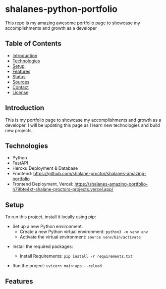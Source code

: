 # shalanes-python-portfolio
This repo is my amazing awesome portfolio page to showcase my accomplishments and growth as a developer

## Table of Contents
- [Introduction](#introduction)
- [Technologies](#technologies)
- [Setup](#setup)
- [Features](#features)
- [Status](#status)
- [Sources](#sources)
- [Contact](#contact)
- [License](#license)

## Introduction
This is my portfolio page to showcase my accomplishments and growth as a developer. I will be updating this page as I learn new technologies and build new projects.

## Technologies
- Python 
- FastAPI
- Heroku Deployment & Database
- Frontend: https://github.com/shalane-proctor/shalanes-amazing-portfolio
- Frontend Deployment, Vercel: https://shalanes-amazing-portfolio-h79bte4xt-shalane-proctors-projects.vercel.app/

## Setup
To run this project, install it locally using pip:
- Set up a new Python environment:  
  - Create a new Python virtual environment:
```python3 -m venv env```
  - Activate the virtual environment: 
```source venv/bin/activate```
<!--- 
THIS SECTION IS FOR FUTURE REFERENCE ON NEW PROJECTS

- Create a new file named main.py and add the following code:
```
from fastapi import FastAPI

app = FastAPI()

@app.get("/")
def read_root():
return {"Hello": "World"}
```
  - Install FastAPI: ```pip install fastapi```
  - Install Uvicorn: ```pip install uvicorn```
  - Install SQLAlchemy, an SQL toolkit and ORM: ```pip install SQLAlchemy```
  - Install asyncpg, a library to interact with PostgreSQL: ```pip install asyncpg```
  - Install Gunicorn: ```pip install gunicorn```
- Generate a requirements.txt file with the command: ```pip freeze > requirements.txt```
- Create a new file named Procfile in the root directory and add the following line: web: gunicorn -w 4 -k uvicorn.workers.UvicornWorker main:app

--->
- Install the required packages:
  - Install Requirements: ```pip install -r requirements.txt```


- Run the project: ```uvicorn main:app --reload```
## Features
